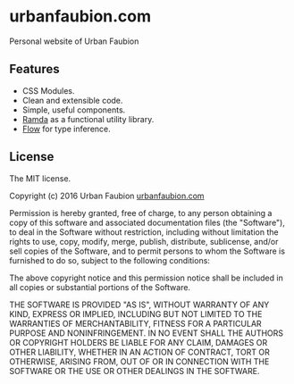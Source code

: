 # urbanfaubion.com

Personal website of Urban Faubion

## Features
+ CSS Modules.
+ Clean and extensible code.
+ Simple, useful components.
+ [Ramda](http://ramdajs.com/) as a functional utility library.
+ [Flow](https://flowtype.org/) for type inference.

## License
The MIT license.

Copyright (c) 2016 Urban Faubion [urbanfaubion.com](http://urbanfaubion.com)

Permission is hereby granted, free of charge, to any person obtaining a copy of
this software and associated documentation files (the "Software"), to deal in
the Software without restriction, including without limitation the rights to
use, copy, modify, merge, publish, distribute, sublicense, and/or sell copies
of the Software, and to permit persons to whom the Software is furnished to do
so, subject to the following conditions:

The above copyright notice and this permission notice shall be included in all
copies or substantial portions of the Software.

THE SOFTWARE IS PROVIDED "AS IS", WITHOUT WARRANTY OF ANY KIND, EXPRESS OR
IMPLIED, INCLUDING BUT NOT LIMITED TO THE WARRANTIES OF MERCHANTABILITY,
FITNESS FOR A PARTICULAR PURPOSE AND NONINFRINGEMENT. IN NO EVENT SHALL THE
AUTHORS OR COPYRIGHT HOLDERS BE LIABLE FOR ANY CLAIM, DAMAGES OR OTHER
LIABILITY, WHETHER IN AN ACTION OF CONTRACT, TORT OR OTHERWISE, ARISING FROM,
OUT OF OR IN CONNECTION WITH THE SOFTWARE OR THE USE OR OTHER DEALINGS IN THE
SOFTWARE.
